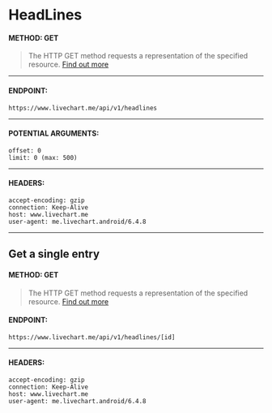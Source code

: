 # HeadLines

#### METHOD: GET
> The HTTP GET method requests a representation of the specified resource. [Find out more](https://developer.mozilla.org/en-US/docs/Web/HTTP/Methods/GET)

___

#### ENDPOINT:
` https://www.livechart.me/api/v1/headlines `

___

#### POTENTIAL ARGUMENTS:
```http
offset: 0
limit: 0 (max: 500)
```

___

#### HEADERS:
```http
accept-encoding: gzip
connection: Keep-Alive
host: www.livechart.me
user-agent: me.livechart.android/6.4.8
```

___

## Get a single entry
#### METHOD: GET
> The HTTP GET method requests a representation of the specified resource. [Find out more](https://developer.mozilla.org/en-US/docs/Web/HTTP/Methods/GET)

#### ENDPOINT:
` https://www.livechart.me/api/v1/headlines/[id] `

___

#### HEADERS:
```http
accept-encoding: gzip
connection: Keep-Alive
host: www.livechart.me
user-agent: me.livechart.android/6.4.8
```
